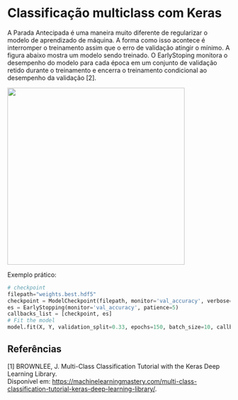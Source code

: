 # Classificação multiclass com Keras
A Parada Antecipada é uma maneira muito diferente de regularizar o modelo de aprendizado de máquina.  A forma como isso acontece é interromper o treinamento assim que o erro de validação atingir o mínimo.  A figura abaixo mostra um modelo sendo treinado.
O EarlyStoping monitora o desempenho do modelo para cada época em um conjunto de validação retido durante o treinamento e encerra o treinamento condicional ao desempenho da validação [2].

<img src="https://miro.medium.com/v2/resize:fit:720/format:webp/1*iAK5uMoOlX1gZu-cSh1nZw.png"  width="400">

Exemplo prático:

``` python
# checkpoint
filepath="weights.best.hdf5"
checkpoint = ModelCheckpoint(filepath, monitor='val_accuracy', verbose=1, save_best_only=True, mode='max')
es = EarlyStopping(monitor='val_accuracy', patience=5)
callbacks_list = [checkpoint, es]
# Fit the model
model.fit(X, Y, validation_split=0.33, epochs=150, batch_size=10, callbacks=callbacks_list, verbose=0)
```

## Referências

[1] BROWNLEE, J. Multi-Class Classification Tutorial with the Keras Deep Learning Library.
<br> Disponível em: <https://machinelearningmastery.com/multi-class-classification-tutorial-keras-deep-learning-library/>.

‌
